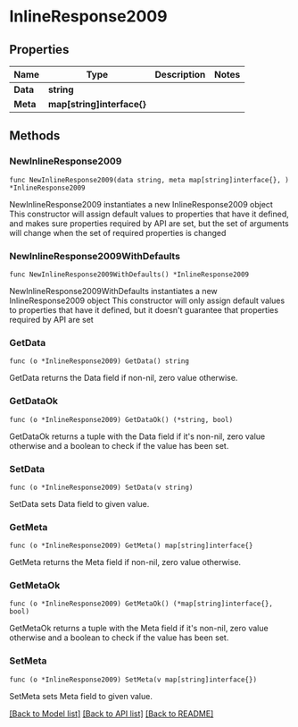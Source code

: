 # InlineResponse2009

## Properties

Name | Type | Description | Notes
------------ | ------------- | ------------- | -------------
**Data** | **string** |  | 
**Meta** | **map[string]interface{}** |  | 

## Methods

### NewInlineResponse2009

`func NewInlineResponse2009(data string, meta map[string]interface{}, ) *InlineResponse2009`

NewInlineResponse2009 instantiates a new InlineResponse2009 object
This constructor will assign default values to properties that have it defined,
and makes sure properties required by API are set, but the set of arguments
will change when the set of required properties is changed

### NewInlineResponse2009WithDefaults

`func NewInlineResponse2009WithDefaults() *InlineResponse2009`

NewInlineResponse2009WithDefaults instantiates a new InlineResponse2009 object
This constructor will only assign default values to properties that have it defined,
but it doesn't guarantee that properties required by API are set

### GetData

`func (o *InlineResponse2009) GetData() string`

GetData returns the Data field if non-nil, zero value otherwise.

### GetDataOk

`func (o *InlineResponse2009) GetDataOk() (*string, bool)`

GetDataOk returns a tuple with the Data field if it's non-nil, zero value otherwise
and a boolean to check if the value has been set.

### SetData

`func (o *InlineResponse2009) SetData(v string)`

SetData sets Data field to given value.


### GetMeta

`func (o *InlineResponse2009) GetMeta() map[string]interface{}`

GetMeta returns the Meta field if non-nil, zero value otherwise.

### GetMetaOk

`func (o *InlineResponse2009) GetMetaOk() (*map[string]interface{}, bool)`

GetMetaOk returns a tuple with the Meta field if it's non-nil, zero value otherwise
and a boolean to check if the value has been set.

### SetMeta

`func (o *InlineResponse2009) SetMeta(v map[string]interface{})`

SetMeta sets Meta field to given value.



[[Back to Model list]](../README.md#documentation-for-models) [[Back to API list]](../README.md#documentation-for-api-endpoints) [[Back to README]](../README.md)


